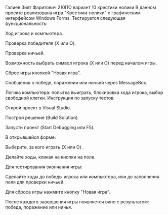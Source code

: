 Галиев Зият Фаритович 210ПО вариант 10 крестики нолики В данном проекте реализована игра "Крестики-нолики" с графическим интерфейсом Windows Forms. Тестируется следующая функциональность:

Ход игрока и компьютера.

Проверка победителя (X или O).

Проверка ничьей.

Возможность выбрать символ игрока (X или O) перед началом игры.

Сброс игры кнопкой "Новая игра".

Сообщения о победе, поражении или ничьей через MessageBox.

Логика компьютера: попытка выиграть, блокировка хода игрока, выбор свободной клетки. Инструкция по запуску тестов

Открой проект в Visual Studio.

Построй решение (Build Solution).

Запусти проект (Start Debugging или F5).

В открывшейся форме:

Выберите, за кого играть (X или O).

Делайте ходы, кликая на кнопки на поле.

Для тестирования окончания игры:

Сделайте ходы до победы игрока или компьютера, или до заполнения поля для проверки ничьей.

Для сброса игры нажмите кнопку "Новая игра".

После каждого завершения игры появляется окно с результатом: победа, поражение или ничья.
